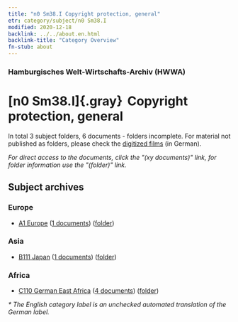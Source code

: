 ```yaml
---
title: "n0 Sm38.I Copyright protection, general"
etr: category/subject/n0 Sm38.I
modified: 2020-12-18
backlink: ../../about.en.html
backlink-title: "Category Overview"
fn-stub: about
---
```


### Hamburgisches Welt-Wirtschafts-Archiv (HWWA)
# [n0 Sm38.I]{.gray}&#8201; Copyright protection, general&#160; 





In total 3 subject folders, 6 documents - folders incomplete.
For material not published as folders, please check the [digitized films](/film/h1_sh) (in German).

_For direct access to the documents, click the "(xy documents)" link, for folder information use the "(folder)" link._

## Subject archives



### Europe

- [A1 Europe](../../../geo/about.en.html#A1) (<a href="https://dfg-viewer.de/show/?tx_dlf[id]=https://pm20.zbw.eu/mets/sh/1408xx/140892/1458xx/145837/public.mets.en.xml" target="_blank">1 documents</a>) ([folder](http://purl.org/pressemappe20/folder/sh/140892,145837))

### Asia

- [B111 Japan](../../../geo/about.en.html#B111) (<a href="https://dfg-viewer.de/show/?tx_dlf[id]=https://pm20.zbw.eu/mets/sh/1412xx/141272/1458xx/145837/public.mets.en.xml" target="_blank">1 documents</a>) ([folder](http://purl.org/pressemappe20/folder/sh/141272,145837))

### Africa

- [C110 German East Africa](../../../geo/about.en.html#C110) (<a href="https://dfg-viewer.de/show/?tx_dlf[id]=https://pm20.zbw.eu/mets/sh/1414xx/141471/1458xx/145837/public.mets.en.xml" target="_blank">4 documents</a>) ([folder](http://purl.org/pressemappe20/folder/sh/141471,145837))


_* The English category label is an unchecked automated translation of the German label._

